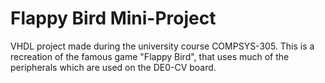 # Flappy Bird Mini-Project
VHDL project made during the university course COMPSYS-305. This is a recreation of the famous game "Flappy Bird", that uses much of the peripherals which are used on the DE0-CV board.
